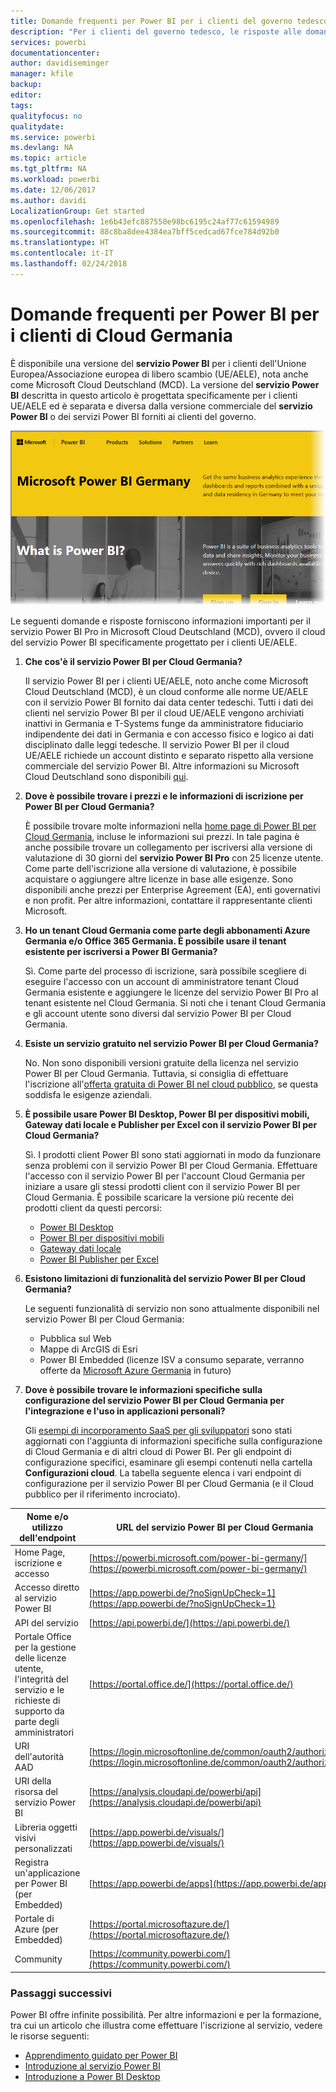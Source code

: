 ```yaml
---
title: Domande frequenti per Power BI per i clienti del governo tedesco
description: "Per i clienti del governo tedesco, le risposte alle domande più comuni sul servizio Power BI per il governo tedesco"
services: powerbi
documentationcenter: 
author: davidiseminger
manager: kfile
backup: 
editor: 
tags: 
qualityfocus: no
qualitydate: 
ms.service: powerbi
ms.devlang: NA
ms.topic: article
ms.tgt_pltfrm: NA
ms.workload: powerbi
ms.date: 12/06/2017
ms.author: davidi
LocalizationGroup: Get started
ms.openlocfilehash: 1e6b43efc887550e98bc6195c24af77c61594989
ms.sourcegitcommit: 88c8ba8dee4384ea7bff5cedcad67fce784d92b0
ms.translationtype: HT
ms.contentlocale: it-IT
ms.lasthandoff: 02/24/2018
---
```

# <a name="frequently-asked-questions-for-power-bi-for-germany-cloud-customers"></a>Domande frequenti per Power BI per i clienti di Cloud Germania
È disponibile una versione del **servizio Power BI** per i clienti dell'Unione Europea/Associazione europea di libero scambio (UE/AELE), nota anche come Microsoft Cloud Deutschland (MCD). La versione del **servizio Power BI** descritta in questo articolo è progettata specificamente per i clienti UE/AELE ed è separata e diversa dalla versione commerciale del **servizio Power BI** o dei servizi Power BI forniti ai clienti del governo.

![](media/service-govde-faq/govde-faq_01.png)

Le seguenti domande e risposte forniscono informazioni importanti per il servizio Power BI Pro in Microsoft Cloud Deutschland (MCD), ovvero il cloud del servizio Power BI specificamente progettato per i clienti UE/AELE.

1. **Che cos'è il servizio Power BI per Cloud Germania?**
   
   Il servizio Power BI per i clienti UE/AELE, noto anche come Microsoft Cloud Deutschland (MCD), è un cloud conforme alle norme UE/AELE con il servizio Power BI fornito dai data center tedeschi. Tutti i dati dei clienti nel servizio Power BI per il cloud UE/AELE vengono archiviati inattivi in Germania e T-Systems funge da amministratore fiduciario indipendente dei dati in Germania e con accesso fisico e logico ai dati disciplinato dalle leggi tedesche. Il servizio Power BI per il cloud UE/AELE richiede un account distinto e separato rispetto alla versione commerciale del servizio Power BI. Altre informazioni su Microsoft Cloud Deutschland sono disponibili [qui](https://www.microsoft.com/trustcenter/cloudservices/nationalcloud).
2. **Dove è possibile trovare i prezzi e le informazioni di iscrizione per Power BI per Cloud Germania?**
   
   È possibile trovare molte informazioni nella [home page di Power BI per Cloud Germania](https://powerbi.microsoft.com/power-bi-germany/), incluse le informazioni sui prezzi. In tale pagina è anche possibile trovare un collegamento per iscriversi alla versione di valutazione di 30 giorni del **servizio Power BI Pro** con 25 licenze utente. Come parte dell'iscrizione alla versione di valutazione, è possibile acquistare o aggiungere altre licenze in base alle esigenze. Sono disponibili anche prezzi per Enterprise Agreement (EA), enti governativi e non profit. Per altre informazioni, contattare il rappresentante clienti Microsoft.
3. **Ho un tenant Cloud Germania come parte degli abbonamenti Azure Germania e/o Office 365 Germania. È possibile usare il tenant esistente per iscriversi a Power BI Germania?**
   
   Sì. Come parte del processo di iscrizione, sarà possibile scegliere di eseguire l'accesso con un account di amministratore tenant Cloud Germania esistente e aggiungere le licenze del servizio Power BI Pro al tenant esistente nel Cloud Germania. Si noti che i tenant Cloud Germania e gli account utente sono diversi dal servizio Power BI per Cloud Germania.
4. **Esiste un servizio gratuito nel servizio Power BI per Cloud Germania?**
   
   No. Non sono disponibili versioni gratuite della licenza nel servizio Power BI per Cloud Germania. Tuttavia, si consiglia di effettuare l'iscrizione all'[offerta gratuita di Power BI nel cloud pubblico](https://powerbi.microsoft.com/get-started/), se questa soddisfa le esigenze aziendali.
5. **È possibile usare Power BI Desktop, Power BI per dispositivi mobili, Gateway dati locale e Publisher per Excel con il servizio Power BI per Cloud Germania?**
   
   Sì. I prodotti client Power BI sono stati aggiornati in modo da funzionare senza problemi con il servizio Power BI per Cloud Germania. Effettuare l'accesso con il servizio Power BI per l'account Cloud Germania per iniziare a usare gli stessi prodotti client con il servizio Power BI per Cloud Germania. È possibile scaricare la versione più recente dei prodotti client da questi percorsi:
   
   * [Power BI Desktop](https://powerbi.microsoft.com/desktop/)
   * [Power BI per dispositivi mobili](https://powerbi.microsoft.com/mobile/)
   * [Gateway dati locale](https://powerbi.microsoft.com/gateway/)
   * [Power BI Publisher per Excel](https://powerbi.microsoft.com/excel-dashboard-publisher/)
6. **Esistono limitazioni di funzionalità del servizio Power BI per Cloud Germania?**
   
   Le seguenti funzionalità di servizio non sono attualmente disponibili nel servizio Power BI per Cloud Germania:
   
   * Pubblica sul Web
   * Mappe di ArcGIS di Esri
   * Power BI Embedded (licenze ISV a consumo separate, verranno offerte da [Microsoft Azure Germania](https://azure.microsoft.com/overview/clouds/germany/) in futuro)
7. **Dove è possibile trovare le informazioni specifiche sulla configurazione del servizio Power BI per Cloud Germania per l'integrazione e l'uso in applicazioni personali?**
   
   Gli [esempi di incorporamento SaaS per gli sviluppatori](https://github.com/Microsoft/PowerBI-Developer-Samples) sono stati aggiornati con l'aggiunta di informazioni specifiche sulla configurazione di Cloud Germania e di altri cloud di Power BI. Per gli endpoint di configurazione specifici, esaminare gli esempi contenuti nella cartella **Configurazioni cloud**. La tabella seguente elenca i vari endpoint di configurazione per il servizio Power BI per Cloud Germania (e il Cloud pubblico per il riferimento incrociato).

| **Nome e/o utilizzo dell'endpoint** | **URL del servizio Power BI per Cloud Germania** | **URL equivalente nel Cloud pubblico (per il riferimento incrociato)** |
| --- | --- | --- |
| Home Page, iscrizione e accesso |[https://powerbi.microsoft.com/power-bi-germany/](https://powerbi.microsoft.com/power-bi-germany/) |[https://powerbi.microsoft.com/](https://powerbi.microsoft.com/) |
| Accesso diretto al servizio Power BI |[https://app.powerbi.de/?noSignUpCheck=1](https://app.powerbi.de/?noSignUpCheck=1) |[https://app.powerbi.com/?noSignUpCheck=1](https://app.powerbi.com/?noSignUpCheck=1) |
| API del servizio |[https://api.powerbi.de/](https://api.powerbi.de/) |[https://api.powerbi.com/](https://api.powerbi.com/) |
| Portale Office per la gestione delle licenze utente, l'integrità del servizio e le richieste di supporto da parte degli amministratori |[https://portal.office.de/](https://portal.office.de/) |[https://portal.office.com/](https://portal.office.com/) |
| URI dell'autorità AAD |[https://login.microsoftonline.de/common/oauth2/authorize/](https://login.microsoftonline.de/common/oauth2/authorize/) |[https://login.microsoftonline.com/common/oauth2/authorize/](https://login.microsoftonline.com/common/oauth2/authorize/) |
| URI della risorsa del servizio Power BI |[https://analysis.cloudapi.de/powerbi/api](https://analysis.cloudapi.de/powerbi/api) |[https://analysis.windows.net/powerbi/api](https://analysis.windows.net/powerbi/api) |
| Libreria oggetti visivi personalizzati |[https://app.powerbi.de/visuals/](https://app.powerbi.de/visuals/) |[https://app.powerbi.com/visuals/](https://app.powerbi.com/visuals/) |
| Registra un'applicazione per Power BI (per Embedded) |[https://app.powerbi.de/apps](https://app.powerbi.de/apps) |[https://app.powerbi.com/apps](https://app.powerbi.com/apps) |
| Portale di Azure (per Embedded) |[https://portal.microsoftazure.de/](https://portal.microsoftazure.de/) |[https://portal.azure.com/](https://portal.azure.com/) |
| Community |[https://community.powerbi.com/](https://community.powerbi.com/) |[https://community.powerbi.com/](https://community.powerbi.com/) |

### <a name="next-steps"></a>Passaggi successivi
Power BI offre infinite possibilità. Per altre informazioni e per la formazione, tra cui un articolo che illustra come effettuare l'iscrizione al servizio, vedere le risorse seguenti:

* [Apprendimento guidato per Power BI](guided-learning/gettingstarted.yml#step-1)
* [Introduzione al servizio Power BI](service-get-started.md)
* [Introduzione a Power BI Desktop](desktop-getting-started.md)

